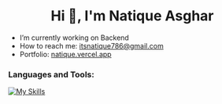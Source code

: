  <h1 align="center">Hi 👋, I'm Natique Asghar </h1>

- I’m currently working on Backend
- How to reach me: itsnatique786@gmail.com
- Portfolio: [natique.vercel.app](https://natique.vercel.app/portfolio)

### Languages and Tools:
[![My Skills](https://skillicons.dev/icons?i=html,css,js,react,tailwindcss,nodejs,expressjs,mongodb,github,git,postman,docker,figma&perline=5)](https://skillicons.dev)

